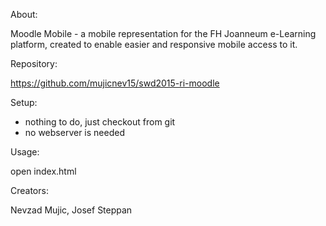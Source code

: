 About:

Moodle Mobile - a mobile representation for the FH Joanneum e-Learning platform,
created to enable easier and responsive mobile access to it.

Repository:

https://github.com/mujicnev15/swd2015-ri-moodle

Setup:

- nothing to do, just checkout from git
- no webserver is needed

Usage:

open index.html

Creators:

Nevzad Mujic, Josef Steppan